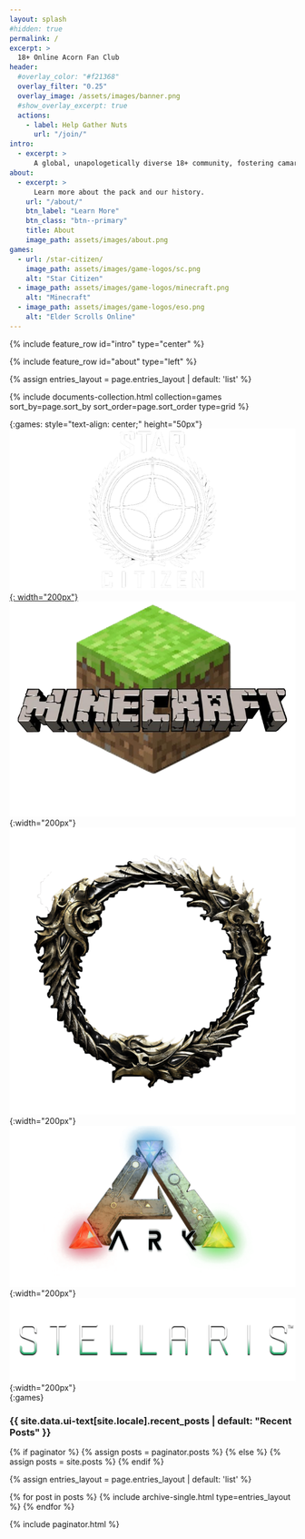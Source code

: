```yaml
---
layout: splash
#hidden: true
permalink: /
excerpt: >
  18+ Online Acorn Fan Club
header:
  #overlay_color: "#f21368"
  overlay_filter: "0.25"
  overlay_image: /assets/images/banner.png
  #show_overlay_excerpt: true
  actions:
    - label: Help Gather Nuts
      url: "/join/"
intro:
  - excerpt: >
      A global, unapologetically diverse 18+ community, fostering camaraderie across various games. Nuts delivered daily.
about:
  - excerpt: >
      Learn more about the pack and our history.
    url: "/about/"
    btn_label: "Learn More"
    btn_class: "btn--primary"
    title: About
    image_path: assets/images/about.png
games:
  - url: /star-citizen/
    image_path: assets/images/game-logos/sc.png
    alt: "Star Citizen"
  - image_path: assets/images/game-logos/minecraft.png
    alt: "Minecraft"
  - image_path: assets/images/game-logos/eso.png
    alt: "Elder Scrolls Online"
---
```


{% include feature_row id="intro" type="center" %}

{% include feature_row id="about" type="left" %}

<!-- {% include gallery id="games" layout="third" %} -->

{% assign entries_layout = page.entries_layout | default: 'list' %}
<div class="entries-{{ entries_layout }}">
  {% include documents-collection.html collection=games sort_by=page.sort_by sort_order=page.sort_order type=grid %}
</div>

{:games: style="text-align: center;" height="50px"}
[![Star Citizen](/assets/images/game-logos/sc.png "Star Citizen"){: width="200px"}](/star-citizen/)
![Minecraft](/assets/images/game-logos/minecraft.png "Minecraft"){:width="200px"}
![Elder Scrolls Online](/assets/images/game-logos/eso.png "Elder Scrolls Online"){:width="200px"}
![Ark](/assets/images/game-logos/ark.png "Ark"){:width="200px"}
![Stellaris](/assets/images/game-logos/stellaris.png "Stellaris"){:width="200px"}
<br/>
{:games}

<h3 class="archive__subtitle">{{ site.data.ui-text[site.locale].recent_posts | default: "Recent Posts" }}</h3>

{% if paginator %}
  {% assign posts = paginator.posts %}
{% else %}
  {% assign posts = site.posts %}
{% endif %}

{% assign entries_layout = page.entries_layout | default: 'list' %}
<div class="entries-{{ entries_layout }}">
  {% for post in posts %}
    {% include archive-single.html type=entries_layout %}
  {% endfor %}
</div>

{% include paginator.html %}
